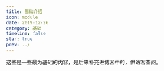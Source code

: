 ```yaml
---
title: 基础介绍
icon: module
date: 2019-12-26
category: 基础
timeline: false
star: true
prev: ../
---
```


这些是一些最为基础的内容，是后来补充进博客中的，供访客查阅。

<!-- more -->

<Catalog />
